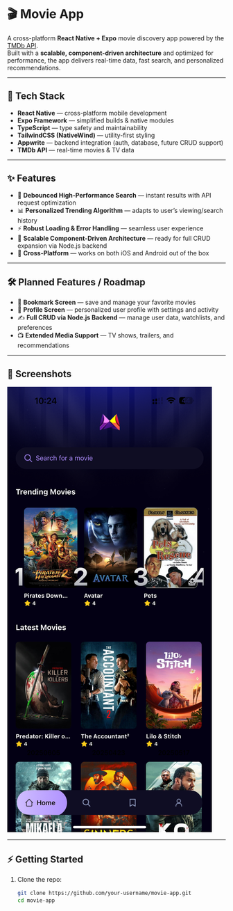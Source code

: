 # 🎬 Movie App

A cross-platform **React Native + Expo** movie discovery app powered by the [TMDb API](https://www.themoviedb.org/).  
Built with a **scalable, component-driven architecture** and optimized for performance, the app delivers real-time data, fast search, and personalized recommendations.

---

## 🚀 Tech Stack

- **React Native** — cross-platform mobile development
- **Expo Framework** — simplified builds & native modules
- **TypeScript** — type safety and maintainability
- **TailwindCSS (NativeWind)** — utility-first styling
- **Appwrite** — backend integration (auth, database, future CRUD support)
- **TMDb API** — real-time movies & TV data

---

## ✨ Features

- 🔎 **Debounced High-Performance Search** — instant results with API request optimization
- 📊 **Personalized Trending Algorithm** — adapts to user’s viewing/search history
- ⚡ **Robust Loading & Error Handling** — seamless user experience
- 🧩 **Scalable Component-Driven Architecture** — ready for full CRUD expansion via Node.js backend
- 📱 **Cross-Platform** — works on both iOS and Android out of the box

---

## 🛠️ Planned Features / Roadmap

- 🔖 **Bookmark Screen** — save and manage your favorite movies
- 👤 **Profile Screen** — personalized user profile with settings and activity
- ✍️ **Full CRUD via Node.js Backend** — manage user data, watchlists, and preferences
- 📺 **Extended Media Support** — TV shows, trailers, and recommendations

---

## 📸 Screenshots

![Movie App image](./assets/images/project_img.PNG)

---

## ⚡ Getting Started

1. Clone the repo:
   ```bash
   git clone https://github.com/your-username/movie-app.git
   cd movie-app
   ```
